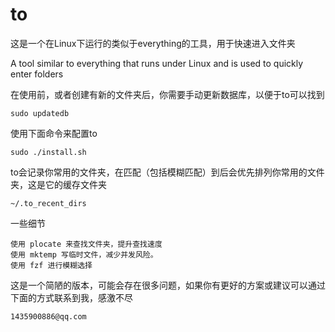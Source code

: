 # to
这是一个在Linux下运行的类似于everything的工具，用于快速进入文件夹

A tool similar to everything that runs under Linux and is used to quickly enter folders



在使用前，或者创建有新的文件夹后，你需要手动更新数据库，以便于to可以找到
```
sudo updatedb
```

使用下面命令来配置to

```
sudo ./install.sh
```

to会记录你常用的文件夹，在匹配（包括模糊匹配）到后会优先排列你常用的文件夹，这是它的缓存文件夹

```
~/.to_recent_dirs
```

一些细节

```
使用 plocate 来查找文件夹，提升查找速度
使用 mktemp 写临时文件，减少并发风险。
使用 fzf 进行模糊选择
```


这是一个简陋的版本，可能会存在很多问题，如果你有更好的方案或建议可以通过下面的方式联系到我，感激不尽
```
1435900886@qq.com
```
